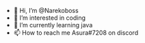 - 👋 Hi, I’m @Narekoboss
- 👀 I’m interested in coding
- 🌱 I’m currently learning java
- 📫 How to reach me Asura#7208 on discord
